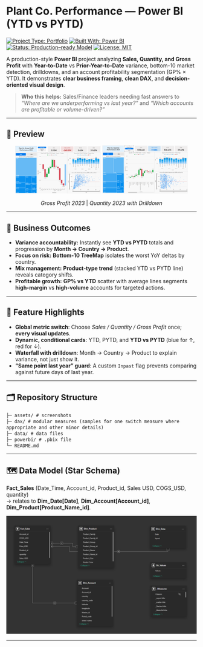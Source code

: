 # Plant Co. Performance — Power BI (YTD vs PYTD)

[![Project Type: Portfolio](https://img.shields.io/badge/Project-Portfolio-blue)](#)
[![Built With: Power BI](https://img.shields.io/badge/Built%20with-Power%20BI-black)](#)
[![Status: Production–ready Model](https://img.shields.io/badge/Status-Production--style-green)](#)
[![License: MIT](https://img.shields.io/badge/License-MIT-lightgrey)](LICENSE)

A production-style **Power BI** project analyzing **Sales, Quantity, and Gross Profit** with **Year-to-Date** vs **Prior-Year-to-Date** variance, bottom-10 market detection, drilldowns, and an account profitability segmentation (GP% × YTD). It demonstrates **clear business framing**, **clean DAX**, and **decision-oriented visual design**.

> **Who this helps:** Sales/Finance leaders needing fast answers to *“Where are we underperforming vs last year?”* and *“Which accounts are profitable or volume-driven?”*

---

## 📸 Preview

<p align="center">
  <img src="assets/gp_2023_ss.png" width="45%" />
  <img src="assets/qty_2023_ss.png" width="45%" />
</p>
<p align="center">
  <em>  Gross Profit 2023  </em> | <em>  Quantity 2023 with Drilldown  </em>
</p>

---

## 🎯 Business Outcomes

- **Variance accountability:** Instantly see **YTD vs PYTD** totals and progression by **Month → Country → Product**.
- **Focus on risk:** **Bottom-10 TreeMap** isolates the worst YoY deltas by country.
- **Mix management:** **Product-type trend** (stacked YTD vs PYTD line) reveals category shifts.
- **Profitable growth:** **GP% vs YTD** scatter with average lines segments **high-margin** vs **high-volume** accounts for targeted actions.

---

## 🧠 Feature Highlights

- **Global metric switch**: Choose *Sales / Quantity / Gross Profit* once; **every visual updates**.
- **Dynamic, conditional cards**: YTD, PYTD, and **YTD vs PYTD** (blue for ↑, red for ↓).
- **Waterfall with drilldown**: Month → Country → Product to explain variance, not just show it.
- **“Same point last year” guard**: A custom `Inpast` flag prevents comparing against future days of last year.

---

## 🗂 Repository Structure

```
├─ assets/ # screenshots
├─ dax/ # modular measures (samples for one switch measure where appropriate and other minor details)
├─ data/ # data files
├─ powerbi/ # .pbix file
└─ README.md
```


---

## 🗺 Data Model (Star Schema)

**Fact_Sales** (Date_Time, Account_id, Product_id, Sales USD, COGS_USD, quantity)  
→ relates to **Dim_Date[Date]**, **Dim_Account[Account_id]**, **Dim_Product[Product_Name_id]**.

![Data Model & Relationships](assets/data_model_ss.png)

---




